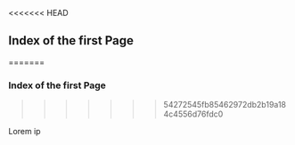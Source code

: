 <<<<<<< HEAD
## Index of the first Page
=======
### Index of the first Page
>>>>>>> 54272545fb85462972db2b19a184c4556d76fdc0

Lorem ip
